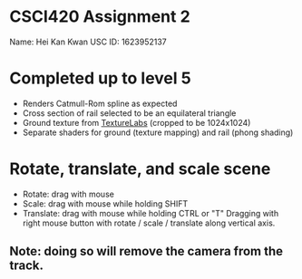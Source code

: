 # CSCI420 Assignment 2
Name: Hei Kan Kwan
USC ID: 1623952137

# Completed up to level 5
- Renders Catmull-Rom spline as expected
- Cross section of rail selected to be an equilateral triangle
- Ground texture from [TextureLabs](https://texturelabs.org/textures/soil_120/) (cropped to be 1024x1024)
- Separate shaders for ground (texture mapping) and rail (phong shading)

# Rotate, translate, and scale scene
- Rotate: drag with mouse
- Scale: drag with mouse while holding SHIFT
- Translate: drag with mouse while holding CTRL or "T"
Dragging with right mouse button with rotate / scale / translate along vertical axis.
## Note: doing so will remove the camera from the track.